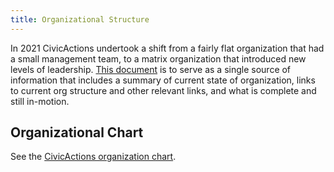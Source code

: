 ```yaml
---
title: Organizational Structure
---
```


In 2021 CivicActions undertook a shift from a fairly flat organization that had a small management team, to a matrix organization that introduced new levels of leadership. [This document](https://docs.google.com/document/d/1DU5pPbhMH0_PzkOohvHPknQ-xvQz9CZfUFYD2WNQtpI/edit?usp=sharing) is to serve as a single source of information that includes a summary of current state of organization, links to current org structure and other relevant links, and what is complete and still in-motion.

## Organizational Chart

See the [CivicActions organization chart](https://app.mural.co/t/civicactions3117/m/civicactions3117/1630446193532/ef7e438e8157a6c728fb70d50c9338773fa58034?sender=f08fff1a-ba68-4640-9909-6f83444fd53a).
